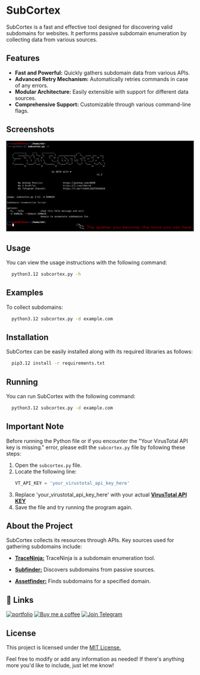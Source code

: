 
# SubCortex

SubCortex is a fast and effective tool designed for discovering valid subdomains for websites. It performs passive subdomain enumeration by collecting data from various sources.


## Features

- **Fast and Powerful:** Quickly gathers subdomain data from various APIs.
- **Advanced Retry Mechanism:** Automatically retries commands in case of any errors.
- **Modular Architecture:** Easily extensible with support for different data sources.
- **Comprehensive Support:** Customizable through various command-line flags.


## Screenshots

![App Screenshot](https://raw.githubusercontent.com/EN5R/SubCortex/refs/heads/main/src/SubCortex.png)


## Usage

You can view the usage instructions with the following command:

```bash
  python3.12 subcortex.py -h
```

## Examples

To collect subdomains:

```bash
  python3.12 subcortex.py -d example.com
```
## Installation

SubCortex can be easily installed along with its required libraries as follows:

```bash
  pip3.12 install -r requirements.txt
```
    
## Running

You can run SubCortex with the following command:

```bash
  python3.12 subcortex.py -d example.com
```

## Important Note

Before running the Python file or if you encounter the "Your VirusTotal API key is missing." error, please edit the `subcortex.py` file by following these steps:

1. Open the `subcortex.py` file.
2. Locate the following line:
   ```python
   VT_API_KEY = 'your_virustotal_api_key_here' 
   ```
3. Replace 'your_virustotal_api_key_here' with your actual [**VirusTotal API KEY**](https://www.virustotal.com/gui/my-apikey)
4. Save the file and try running the program again.


## About the Project

SubCortex collects its resources through APIs. Key sources used for gathering subdomains include:

- [**TraceNinja:**](https://github.com/mohdh34m/TraceNinja) TraceNinja is a subdomain enumeration tool.

- [**Subfinder:**](https://github.com/projectdiscovery/subfinder) Discovers subdomains from passive sources.

- [**Assetfinder:**](https://github.com/tomnomnom/assetfinder) Finds subdomains for a specified domain.


## 🔗 Links
[![portfolio](https://img.shields.io/badge/my_portfolio-000?style=for-the-badge&logo=ko-fi&logoColor=white)](https://github.com/EN5R/)
[![Buy me a coffee](https://img.shields.io/badge/Buy%20me%20a%20coffee-FFDD00?style=for-the-badge&logo=buymeacoffee&logoColor=000000)](https://www.buymeacoffee.com/EN5R)
[![Join Telegram](https://img.shields.io/badge/Join%20Telegram-0088cc?style=for-the-badge&logo=telegram&logoColor=white)](https://t.me/+K3G9CJmZfShmOGI0)

## License

This project is licensed under the [MIT License.](https://raw.githubusercontent.com/EN5R/SubCortex/main/LICENSE)

Feel free to modify or add any information as needed! If there's anything more you'd like to include, just let me know!
